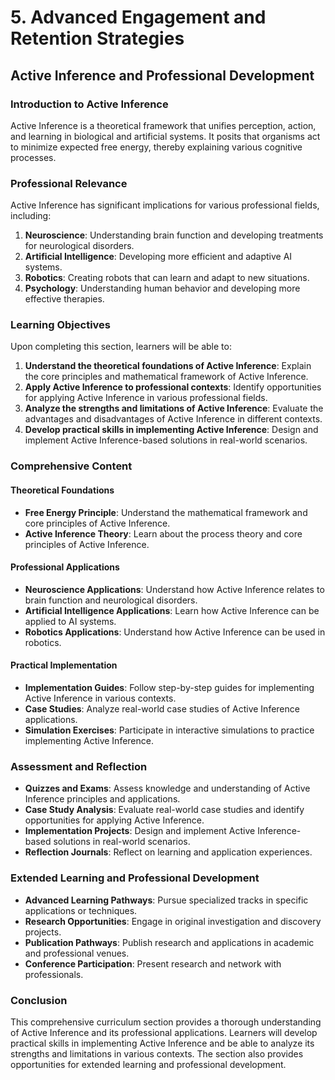 # 5. Advanced Engagement and Retention Strategies

## Active Inference and Professional Development

### Introduction to Active Inference

Active Inference is a theoretical framework that unifies perception, action, and learning in biological and artificial systems. It posits that organisms act to minimize expected free energy, thereby explaining various cognitive processes.

### Professional Relevance

Active Inference has significant implications for various professional fields, including:

1. **Neuroscience**: Understanding brain function and developing treatments for neurological disorders.
2. **Artificial Intelligence**: Developing more efficient and adaptive AI systems.
3. **Robotics**: Creating robots that can learn and adapt to new situations.
4. **Psychology**: Understanding human behavior and developing more effective therapies.

### Learning Objectives

Upon completing this section, learners will be able to:

1. **Understand the theoretical foundations of Active Inference**: Explain the core principles and mathematical framework of Active Inference.
2. **Apply Active Inference to professional contexts**: Identify opportunities for applying Active Inference in various professional fields.
3. **Analyze the strengths and limitations of Active Inference**: Evaluate the advantages and disadvantages of Active Inference in different contexts.
4. **Develop practical skills in implementing Active Inference**: Design and implement Active Inference-based solutions in real-world scenarios.

### Comprehensive Content

#### Theoretical Foundations

* **Free Energy Principle**: Understand the mathematical framework and core principles of Active Inference.
* **Active Inference Theory**: Learn about the process theory and core principles of Active Inference.

#### Professional Applications

* **Neuroscience Applications**: Understand how Active Inference relates to brain function and neurological disorders.
* **Artificial Intelligence Applications**: Learn how Active Inference can be applied to AI systems.
* **Robotics Applications**: Understand how Active Inference can be used in robotics.

#### Practical Implementation

* **Implementation Guides**: Follow step-by-step guides for implementing Active Inference in various contexts.
* **Case Studies**: Analyze real-world case studies of Active Inference applications.
* **Simulation Exercises**: Participate in interactive simulations to practice implementing Active Inference.

### Assessment and Reflection

* **Quizzes and Exams**: Assess knowledge and understanding of Active Inference principles and applications.
* **Case Study Analysis**: Evaluate real-world case studies and identify opportunities for applying Active Inference.
* **Implementation Projects**: Design and implement Active Inference-based solutions in real-world scenarios.
* **Reflection Journals**: Reflect on learning and application experiences.

### Extended Learning and Professional Development

* **Advanced Learning Pathways**: Pursue specialized tracks in specific applications or techniques.
* **Research Opportunities**: Engage in original investigation and discovery projects.
* **Publication Pathways**: Publish research and applications in academic and professional venues.
* **Conference Participation**: Present research and network with professionals.

### Conclusion

This comprehensive curriculum section provides a thorough understanding of Active Inference and its professional applications. Learners will develop practical skills in implementing Active Inference and be able to analyze its strengths and limitations in various contexts. The section also provides opportunities for extended learning and professional development.